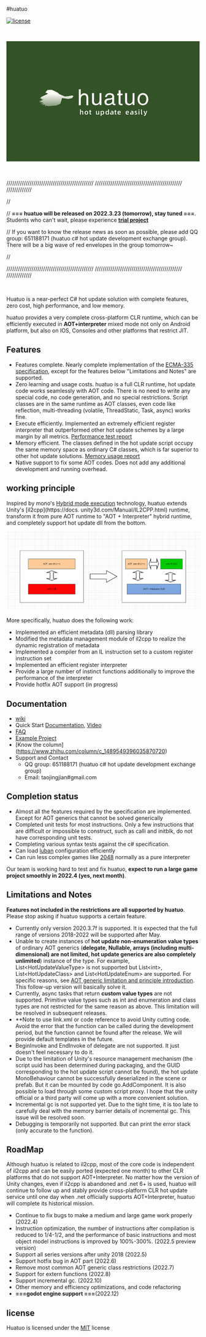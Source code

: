 #huatuo

[![license](http://img.shields.io/badge/license-MIT-blue.svg)](https://opensource.org/licenses/MIT)

<br/>

![icon](docs/images/logo.png)

<br/>

///////////////////////////////////////////// ///////////////////////////////////////////// /////////////

//

// **=== huatuo will be released on 2022.3.23 (tomorrow), stay tuned ===**. Students who can't wait, please experience [**trial project**](https://github.com/focus-creative-games/huatuo_trial)

// If you want to know the release news as soon as possible, please add QQ group: 651188171 (huatuo c# hot update development exchange group). There will be a big wave of red envelopes in the group tomorrow~

 //

///////////////////////////////////////////// ///////////////////////////////////////////// /////////////

<br/>

Huatuo is a near-perfect C# hot update solution with complete features, zero cost, high performance, and low memory.

huatuo provides a very complete cross-platform CLR runtime, which can be efficiently executed in **AOT+interpreter** mixed mode not only on Android platform, but also on IOS, Consoles and other platforms that restrict JIT.

## Features

- Features complete. Nearly complete implementation of the [ECMA-335 specification](https://www.ecma-international.org/publications-and-standards/standards/ecma-335/), except for the features below "Limitations and Notes" are supported.
- Zero learning and usage costs. huatuo is a full CLR runtime, hot update code works seamlessly with AOT code. There is no need to write any special code, no code generation, and no special restrictions. Script classes are in the same runtime as AOT classes, even code like reflection, multi-threading (volatile, ThreadStatic, Task, async) works fine.
- Execute efficiently. Implemented an extremely efficient register interpreter that outperformed other hot update schemes by a large margin by all metrics. [Performance test report](docs/benchmark.md)
- Memory efficient. The classes defined in the hot update script occupy the same memory space as ordinary C# classes, which is far superior to other hot update solutions. [Memory usage report](docs/memory.md)
- Native support to fix some AOT codes. Does not add any additional development and running overhead.

## working principle

Inspired by mono's [Hybrid mode execution](https://developpaper.com/new-net-interpreter-mono-has-arrived/) technology, huatuo extends Unity's [il2cpp](https://docs. unity3d.com/Manual/IL2CPP.html) runtime, transform it from pure AOT runtime to "AOT + Interpreter" hybrid runtime, and completely support hot update dll from the bottom.

![icon](docs/images/architecture.png)

More specifically, huatuo does the following work:

- Implemented an efficient metadata (dll) parsing library
- Modified the metadata management module of il2cpp to realize the dynamic registration of metadata
- Implemented a compiler from an IL instruction set to a custom register instruction set
- Implemented an efficient register interpreter
- Provide a large number of instinct functions additionally to improve the performance of the interpreter
- Provide hotfix AOT support (in progress)

## Documentation

- [wiki](docs/home.md)
- Quick Start [Documentation](docs/start_up.md), [Video](docs/start_up.md)
- [FAQ](docs/FAQ.md)
- [Example Project](https://github.com/focus-creative-games/huatuo_demo)
- [Know the column] (https://www.zhihu.com/column/c_1489549396035870720)
- Support and Contact
  - QQ group: 651188171 (huatuo c# hot update development exchange group)
  - Email: taojingjian#gmail.com

## Completion status

- Almost all the features required by the specification are implemented. Except for AOT generics that cannot be solved generically
- Completed unit tests for most instructions. Only a few instructions that are difficult or impossible to construct, such as calli and initblk, do not have corresponding unit tests.
- Completing various syntax tests against the c# specification.
- Can load [luban](https://github.com/focus-creative-games/luban) configuration efficiently
- Can run less complex games like [2048](https://github.com/dgkanatsios/2048) normally as a pure interpreter

Our team is working hard to test and fix huatuo, **expect to run a large game project smoothly in 2022.4 (yes, next month)**.

## Limitations and Notes

**Features not included in the restrictions are all supported by huatuo**. Please stop asking if huatuo supports a certain feature.

- Currently only version 2020.3.7f is supported. It is expected that the full range of versions 2018-2022 will be supported after May.
- Unable to create instances of **hot update non-enumeration value types** of ordinary AOT generics (**delegate, Nullable, arrays (including multi-dimensional) are not limited, hot update generics are also completely unlimited**) instance of the type. For example, List&lt;HotUpdateValueType&gt; is not supported but List&lt;int&gt;, List&lt;HotUpdateClass&gt; and List&lt;HotUpdateEnum&gt; are supported. For specific reasons, see [AOT generic limitation and principle introduction](docs/generic_limit.md). This follow-up version will basically solve it.
- Currently, async tasks that return **custom value types** are not supported. Primitive value types such as int and enumeration and class types are not restricted for the same reason as above. This limitation will be resolved in subsequent releases.
- **Note to use link.xml or code reference to avoid Unity cutting code. Avoid the error that the function can be called during the development period, but the function cannot be found after the release. We will provide default templates in the future.
- BeginInvoke and EndInvoke of delegate are not supported. It just doesn't feel necessary to do it.
- Due to the limitation of Unity's resource management mechanism (the script uuid has been determined during packaging, and the GUID corresponding to the hot update script cannot be found), the hot update MonoBehaviour cannot be successfully deserialized in the scene or prefab. But it can be mounted by code go.AddComponent. It is also possible to load through some custom script proxy. I hope that the unity official or a third party will come up with a more convenient solution.
- Incremental gc is not supported yet. Due to the tight time, it is too late to carefully deal with the memory barrier details of incremental gc. This issue will be resolved soon.
- Debugging is temporarily not supported. But can print the error stack (only accurate to the function).

## RoadMap

Although huatuo is related to il2cpp, most of the core code is independent of il2cpp and can be easily ported (expected one month) to other CLR platforms that do not support AOT+Interpreter. No matter how the version of Unity changes, even if il2cpp is abandoned and .net 6+ is used, huatuo will continue to follow up and stably provide cross-platform CLR hot update service until one day when .net officially supports AOT+Interpreter, huatuo will complete its historical mission.

- Continue to fix bugs to make a medium and large game work properly (2022.4)
- Instruction optimization, the number of instructions after compilation is reduced to 1/4-1/2, and the performance of basic instructions and most object model instructions is improved by 100%-300%. (2022.5 preview version)
- Support all series versions after unity 2018 (2022.5)
- Support hotfix bug in AOT part (2022.6)
- Remove most common AOT generic class restrictions (2022.7)
- Support for extern functions (2022.8)
- Support incremental gc. (2022.10)
- Other memory and efficiency optimizations, and code refactoring
- **===godot engine support ===**(2022.12)

## license

Huatuo is licensed under the [MIT](https://github.com/focus-creative-games/luban/blob/main/LICENSE.TXT) license
